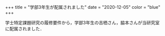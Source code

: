 +++
title = "学部3年生が配属されました"
date = "2020-12-05"
color = "blue"
+++

学士特定課題研究の履修要件から，学部3年生の吉栖さん，脇本さんが当研究室に配属されました．
